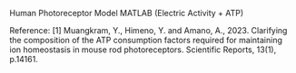 Human Photoreceptor Model MATLAB (Electric Activity + ATP)

Reference:
[1] Muangkram, Y., Himeno, Y. and Amano, A., 2023. Clarifying the composition of the ATP consumption factors required for maintaining ion homeostasis in mouse rod photoreceptors. Scientific Reports, 13(1), p.14161.
